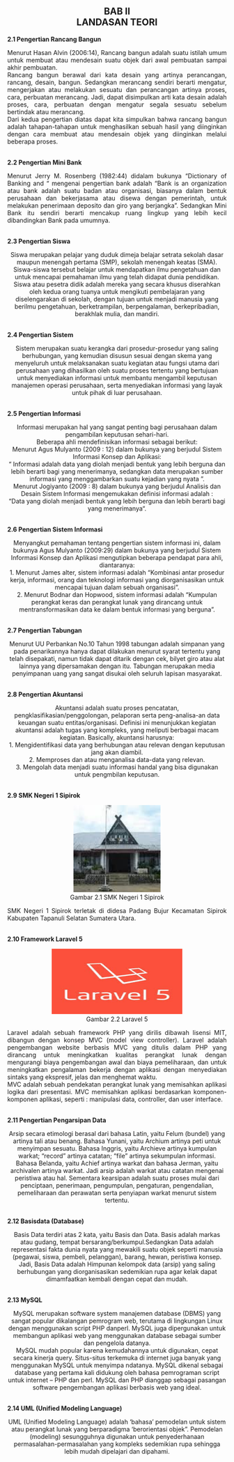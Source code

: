 <h2 align="center">BAB II  <br> LANDASAN TEORI </h2>
<strong>2.1	Pengertian Rancang Bangun</strong>
<p align="justify">
Menurut Hasan Alvin (2006:14), Rancang bangun adalah suatu istilah umum untuk membuat atau mendesain suatu objek dari awal pembuatan sampai akhir pembuatan.
<br>
Rancang bangun berawal dari kata desain yang artinya perancangan, rancang, desain, bangun. Sedangkan merancang sendiri berarti mengatur, mengerjakan atau melakukan sesuatu dan perancangan artinya proses, cara, perbuatan merancang. Jadi, dapat disimpulkan arti kata desain adalah proses, cara, perbuatan dengan mengatur segala sesuatu sebelum bertindak atau merancang.
<br>
Dari kedua pengertian diatas dapat kita simpulkan bahwa rancang bangun adalah tahapan-tahapan untuk menghasilkan sebuah hasil yang diinginkan dengan cara membuat atau mendesain objek yang diinginkan melalui beberapa proses.
</p>
<br>
<strong>2.2	Pengertian Mini Bank</strong>
<p align="justify">
Menurut Jerry M. Rosenberg (1982:44) didalam bukunya “Dictionary of Banking and “ mengenai pengertian bank adalah “Bank is an organization atau bank adalah suatu badan atau organisasi, biasanya dalam bentuk perusahaan dan bekerjasama atau disewa dengan pemerintah, untuk melakukan penerimaan deposito dan giro yang berjangka”. Sedangkan Mini Bank itu sendiri berarti mencakup ruang lingkup yang lebih kecil dibandingkan Bank pada umumnya.
</p>
<br>
<strong>2.3	Pengertian Siswa</strong>
<p align="center">
Siswa merupakan pelajar yang duduk dimeja belajar setrata sekolah dasar maupun menengah pertama (SMP), sekolah menengah keatas (SMA). Siswa-siswa tersebut belajar untuk mendapatkan ilmu pengetahuan dan untuk mencapai pemahaman ilmu yang telah didapat dunia pendidikan. Siswa atau pesetra didik adalah mereka yang secara khusus diserahkan oleh kedua orang tuanya untuk mengikuti pembelajaran yang diselengarakan di sekolah, dengan tujuan untuk menjadi manusia yang berilmu pengetahuan, berketrampilan, berpengalaman, berkepribadian, berakhlak mulia, dan mandiri.
</p>
<br>
<strong>2.4	Pengertian Sistem</strong>
<p align="center">
Sistem merupakan suatu kerangka dari prosedur-prosedur yang saling berhubungan, yang kemudian disusun sesuai dengan skema yang menyeluruh untuk melaksanakan suatu kegiatan atau fungsi utama dari perusahaan yang dihasilkan oleh suatu proses tertentu yang bertujuan untuk menyediakan informasi untuk membantu mengambil keputusan manajemen operasi perusahaan, serta menyediakan informasi yang layak untuk pihak di luar perusahaan.
</p>
<br>
<strong>2.5	Pengertian Informasi</strong>
<p align="center">
Informasi merupakan hal yang sangat penting bagi perusahaan dalam pengambilan keputusan sehari-hari. 
<br>
Beberapa ahli mendefinisikan informasi sebagai berikut: 
<br>
Menurut Agus Mulyanto (2009 : 12) dalam bukunya yang berjudul Sistem 
Informasi Konsep dan Aplikasi:  
<br>
“ Informasi adalah data yang diolah menjadi bentuk yang lebih berguna dan lebih berarti bagi yang menerimanya, sedangkan data merupakan sumber informasi yang menggambarkan suatu kejadian yang nyata ”. 
<br>
Menurut Jogiyanto (2009 : 8) dalam bukunya yang berjudul Analisis dan 
Desain Sistem Informasi mengemukakan definisi informasi adalah : 
<br>
“Data yang diolah menjadi bentuk yang lebih berguna dan lebih berarti bagi yang menerimanya“. 
</p>
<br>
<strong>2.6	Pengertian Sistem Informasi</strong>
<p align="center">
Menyangkut pemahaman tentang pengertian sistem informasi ini, dalam bukunya Agus Mulyanto (2009:29) dalam bukunya yang berjudul Sistem Informasi Konsep dan Aplikasi mengutipkan beberapa pendapat para ahli, diantaranya: 
<br>
1.	Menurut James alter, sistem informasi adalah “Kombinasi antar prosedur kerja, informasi, orang dan teknologi informasi yang diorganisasikan untuk mencapai tujuan dalam sebuah organisasi”. 
<br>
2.	Menurut Bodnar dan Hopwood, sistem informasi adalah “Kumpulan perangkat keras dan perangkat lunak yang dirancang untuk mentransformasikan data ke dalam bentuk informasi yang berguna”. 
</p>
<br>
<strong>2.7	Pengertian Tabungan</strong>
<p align="center">
Menurut UU Perbankan No.10 Tahun 1998 tabungan adalah simpanan yang pada penarikannya hanya dapat dilakukan menurut syarat tertentu yang telah disepakati, namun tidak dapat ditarik dengan cek, bilyet giro atau alat lainnya yang dipersamakan dengan itu.
Tabungan merupakan media penyimpanan uang yang sangat disukai oleh seluruh lapisan masyarakat.
</p>
<br>
<strong>2.8	Pengertian Akuntansi</strong>
<p align="center">
Akuntansi adalah suatu proses pencatatan, pengklasifikasian/penggolongan, pelaporan serta peng-analisa-an data keuangan suatu entitas/organisasi. Definisi ini menunjukkan kegiatan akuntansi adalah tugas yang kompleks, yang meliputi berbagai macam kegiatan. Basically, akuntansi harusnya:
<br>
1.	Mengidentifikasi data yang berhubungan atau relevan dengan keputusan jang akan diambil.
<br>
2.	Memproses dan atau menganalisa data-data yang relevan.
<br>
3.	Mengolah data menjadi suatu informasi handal yang bisa digunakan untuk pengmbilan keputusan.
</p>
<br>
<strong>2.9	SMK Negeri 1 Sipirok</strong>
<p align="center">
    <img src="../../img/proposal/SMK1Sipirok.jpg" width="200" height="200">
    <br>
    Gambar 2.1 SMK Negeri 1 Sipirok
</p>
<p align="justify">
SMK Negeri 1 Sipirok terletak di didesa Padang Bujur Kecamatan Sipirok Kabupaten Tapanuli Selatan Sumatera Utara.
</p>
<br>
<strong>2.10	Framework Laravel 5</strong>
<p align="center">
    <img src="../../img/proposal/laravel5.jpg" width="300" height="150">
    <br>
    Gambar 2.2 Laravel 5
</p>
<p align="justify">
Laravel adalah sebuah framework PHP yang dirilis dibawah lisensi MIT, dibangun dengan konsep MVC (model view controller). Laravel adalah pengembangan website berbasis MVC yang ditulis dalam PHP yang dirancang untuk meningkatkan kualitas perangkat lunak dengan mengurangi biaya pengembangan awal dan biaya pemeliharaan, dan untuk meningkatkan pengalaman bekerja dengan aplikasi dengan menyediakan sintaks yang ekspresif, jelas dan menghemat waktu.
<br>
MVC adalah sebuah pendekatan perangkat lunak yang memisahkan aplikasi logika dari presentasi. MVC memisahkan aplikasi berdasarkan komponen- komponen aplikasi, seperti : manipulasi data, controller, dan user interface.
</p>
<br>
<strong>2.11	Pengertian Pengarsipan Data</strong>
<p align="center">
Arsip secara etimologi berasal dari bahasa Latin, yaitu Felum (bundel) yang artinya tali atau benang. Bahasa Yunani, yaitu Archium artinya peti untuk menyimpan sesuatu. Bahasa Inggris, yaitu Archieve artinya kumpulan warkat; “record” artinya catatan; “file” artinya sekumpulan informasi. Bahasa Belanda, yaitu Achief artinya warkat dan bahasa Jerman, yaitu archivalen artinya warkat. Jadi arsip adalah warkat atau catatan mengenai peristiwa atau hal. Sementara kearsipan adalah suatu proses mulai dari penciptaan, penerimaan, pengumpulan, pengaturan, pengendalian, pemeliharaan dan perawatan serta penyiapan warkat menurut sistem tertentu.
</p>
<br>
<strong>2.12	Basisdata (Database)</strong>
<p align="center">
Basis Data terdiri atas 2 kata, yaitu Basis dan Data. Basis adalah markas atau gudang, tempat bersarang/berkumpul.Sedangkan Data adalah representasi fakta dunia nyata yang mewakili suatu objek seperti manusia (pegawai, siswa, pembeli, pelanggan), barang, hewan, peristiwa konsep. Jadi, Basis Data adalah Himpunan kelompok data (arsip) yang saling berhubungan yang diorganisasikan sedemikian rupa agar kelak dapat dimamfaatkan kembali dengan cepat dan mudah.
</p>
<br>
<strong>2.13	MySQL</strong>
<p align="center">
MySQL merupakan software system manajemen database (DBMS) yang sangat popular dikalangan pemrogram web, terutama di lingkungan  Linux dengan menggunakan  script PHP danperl. MySQL juga dipergunakan untuk membangun aplikasi web yang menggunakan database sebagai sumber dan pengelola datanya. 
<br>
MySQL mudah popular karena kemudahannya untuk digunakan, cepat secara kinerja query. Situs-situs terkemuka di internet juga banyak yang menggunakan MySQL untuk menyimpa ndatanya. MySQL dikenal sebagai database yang pertama kali didukung oleh bahasa pemrograman script untuk internet – PHP dan perl. MySQL dan PHP dianggap sebagai pasangan software pengembangan aplikasi berbasis web yang ideal.
</p>
<br>
<strong>2.14	UML (Unified Modeling Language) </strong>
<p align="center">
UML (Unified Modeling Language) adalah ‘bahasa’ pemodelan untuk sistem atau perangkat lunak yang berparadigma ‘berorientasi objek”. Pemodelan (modeling) sesungguhnya digunakan untuk penyederhanaan permasalahan-permasalahan yang kompleks sedemikian rupa sehingga lebih mudah dipelajari dan dipahami.
</p>

